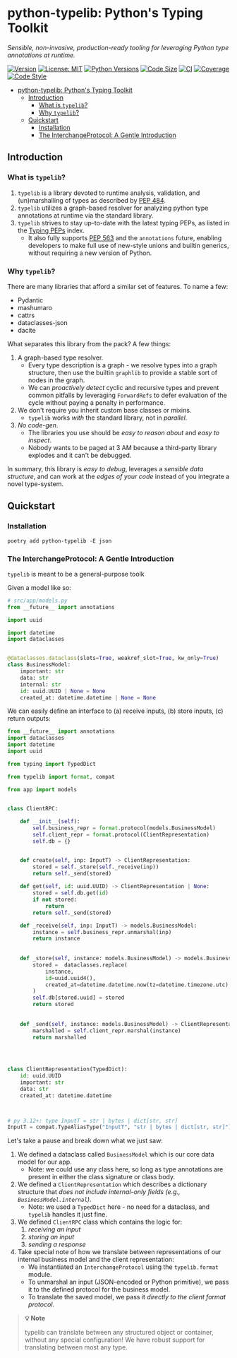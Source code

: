 # python-typelib: Python's Typing Toolkit

_Sensible, non-invasive, production-ready tooling for leveraging Python type 
annotations at runtime._

[![Version][version]][version]
[![License: MIT][license]][license]
[![Python Versions][python]][python]
[![Code Size][code-size]][repo]
[![CI][ci-badge]][ci]
[![Coverage][cov-badge]][coverage]
[![Code Style][style-badge]][style-repo]

<!-- TOC -->
* [python-typelib: Python's Typing Toolkit](#python-typelib-pythons-typing-toolkit)
  * [Introduction](#introduction)
    * [What is `typelib`?](#what-is-typelib)
    * [Why `typelib`?](#why-typelib)
  * [Quickstart](#quickstart)
    * [Installation](#installation)
    * [The InterchangeProtocol: A Gentle Introduction](#the-interchangeprotocol-a-gentle-introduction)
<!-- TOC -->

## Introduction

### What is `typelib`?

1. `typelib` is a library devoted to runtime analysis, validation, and (un)marshalling 
of types as described by [PEP 484][pep-484].
2. `typelib` utilizes a graph-based resolver for analyzing python type annotations at 
runtime via the standard library.
3. `typelib` strives to stay up-to-date with the latest typing PEPs, as listed in the
[Typing PEPs][typing-peps] index. 
   - It also fully supports [PEP 563][pep-563] and the 
   `annotations` future, enabling developers to make full use of new-style unions and 
   builtin generics, without requiring a new version of Python.

### Why `typelib`?

There are many libraries that afford a similar set of features. To name a few:
- Pydantic
- mashumaro
- cattrs
- dataclasses-json
- dacite

What separates this library from the pack? A few things:

1. A graph-based type resolver.
   - Every type description is a graph - we resolve types into a graph structure, then
     use the builtin `graphlib` to provide a stable sort of nodes in the graph.
   - We can _proactively detect_ cyclic and recursive types and prevent common 
     pitfalls by leveraging `ForwardRefs` to defer evaluation of the cycle without 
     paying a penalty in performance.
2. We don't require you inherit custom base classes or mixins. 
   - `typelib` works _with_ the standard library, not in _parallel_.
3. _No code-gen_.
   - The libraries you use should be _easy to reason about_ and _easy to inspect_. 
   - Nobody wants to be paged at 3 AM because a third-party library explodes and it 
     can't be debugged.

In summary, this library is _easy to debug_, leverages a _sensible data structure_, and
can work at the _edges of your code_ instead of you integrate a novel type-system.

## Quickstart

### Installation

```shell
poetry add python-typelib -E json
```

### The InterchangeProtocol: A Gentle Introduction

`typelib` is meant to be a general-purpose toolk

Given a model like so:

```python
# src/app/models.py
from __future__ import annotations

import uuid

import datetime
import dataclasses


@dataclasses.dataclass(slots=True, weakref_slot=True, kw_only=True)
class BusinessModel:
    important: str
    data: str
    internal: str
    id: uuid.UUID | None = None
    created_at: datetime.datetime | None = None

```

We can easily define an interface to (a) receive inputs, (b) store inputs, (c) 
return outputs:

```python
from __future__ import annotations
import dataclasses
import datetime
import uuid

from typing import TypedDict

from typelib import format, compat

from app import models


class ClientRPC:
    
    def __init__(self):
        self.business_repr = format.protocol(models.BusinessModel)
        self.client_repr = format.protocol(ClientRepresentation)
        self.db = {}


    def create(self, inp: InputT) -> ClientRepresentation:
        stored = self._store(self._receive(inp))
        return self._send(stored)
    
    def get(self, id: uuid.UUID) -> ClientRepresentation | None:
        stored = self.db.get(id)
        if not stored:
            return 
        return self._send(stored)

    def _receive(self, inp: InputT) -> models.BusinessModel:
        instance = self.business_repr.unmarshal(inp)
        return instance
    
    
    def _store(self, instance: models.BusinessModel) -> models.BusinessModel:
        stored =  dataclasses.replace(
            instance, 
            id=uuid.uuid4(), 
            created_at=datetime.datetime.now(tz=datetime.timezone.utc)
        )
        self.db[stored.uuid] = stored
        return stored
    
    
    def _send(self, instance: models.BusinessModel) -> ClientRepresentation:
        marshalled = self.client_repr.marshal(instance)
        return marshalled

    

    
class ClientRepresentation(TypedDict):
    id: uuid.UUID
    important: str
    data: str
    created_at: datetime.datetime



# py 3.12+: type InputT = str | bytes | dict[str, str]
InputT = compat.TypeAliasType("InputT", "str | bytes | dict[str, str]")

```

Let's take a pause and break down what we just saw:
1. We defined a dataclass called `BusinessModel` which is our core data model for 
   our app.
   - Note: we could use any class here, so long as type annotations are present in 
     either the class signature or class body.
2. We defined a `ClientRepresentation` which describes a dictionary structure that 
   _does not include internal-only fields (e.g., `BusinessModel.internal`)_.
   - Note: we used a `TypedDict` here - no need for a dataclass, and `typelib` 
     handles it just fine.
3. We defined `ClientRPC` class which contains the logic for:
   1. _receiving an input_
   2. _storing an input_
   3. _sending a response_
4. Take special note of how we translate between representations of our internal 
   business model and the client representation:
   - We instantiated an `InterchangeProtocol` using the `typelib.format` module.
   - To unmarshal an input (JSON-encoded or Python primitive), we pass it to the 
     defined protocol for the business model.
   - To translate the saved model, we pass it _directly to the client format protocol._

> **:bulb: Note**
> 
> typelib can translate between any structured object or container, without any 
> special configuration! We have robust support for translating between most any type.

[pypi]: https://pypi.org/project/python-typelib/
[version]: https://img.shields.io/pypi/v/python-typelib.svg
[license]: https://img.shields.io/pypi/v/python-typelib.svg
[python]: https://img.shields.io/pypi/pyversions/python-typelib.svg
[repo]: https://github.com/seandstewart/python-typelib
[code-size]: https://img.shields.io/github/languages/code-size/seandstewart/python-typelib.svg?style=flat
[ci-badge]: https://github.com/seandstewart/python-typelib/actions/workflows/validate.yml/badge.svg
[ci]: https://github.com/seandstewart/python-typelib/actions/workflows/validate.ym
[cov-badge]: https://codecov.io/gh/seandstewart/python-typelib/graph/badge.svg?token=TAM7VCTBHD
[coverage]: https://codecov.io/gh/seandstewart/python-typelib
[style-badge]: https://img.shields.io/endpoint?url=https://raw.githubusercontent.com/astral-sh/ruff/main/assets/badge/v2.json
[style-repo]: https://github.com/astral-sh/ruff
[pep-484]: https://www.python.org/dev/peps/pep-0484/
[pep-563]: https://www.python.org/dev/peps/pep-0563/
[typing-peps]: https://peps.python.org/topic/typing/